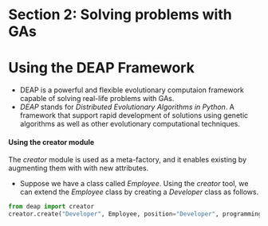 # Section 2: Solving problems with GAs

# Using the DEAP Framework
- DEAP is a powerful and flexible evolutionary computaion framework capable of solving real-life problems with GAs.
- *DEAP* stands for *Distributed Evolutionary Algorithms in Python*.
A framework that support rapid development of solutions using genetic algorithms as well as other evolutionary computational techniques.

#### Using the creator module
The *creator* module is used as a meta-factory, and it enables existing by augmenting them with with new attributes.
- Suppose we have a class called *Employee*. Using the *creator* tool, we can extend the *Employee* class by creating a *Developer* class as follows.

``` Python
from deap import creator
creator.create("Developer", Employee, position="Developer", programmingLanguages = set)
```
